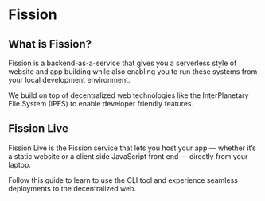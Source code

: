 # Fission

## What is Fission?

Fission is a backend-as-a-service that gives you a serverless style of website and app building while also enabling you to run these systems from your local development environment.

We build on top of decentralized web technologies like the InterPlanetary File System \(IPFS\) to enable developer friendly features.

## Fission Live

Fission Live is the Fission service that lets you host your app — whether it’s a static website or a client side JavaScript front end — directly from your laptop.

Follow this guide to learn to use the CLI tool and experience seamless deployments to the decentralized web.

